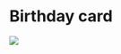 # Birthday card
<img src="https://0a2fc5ff-fba4-49ea-8d2e-b808913a2673-00-1zxha3hkj47x2.pike.repl.co/">
